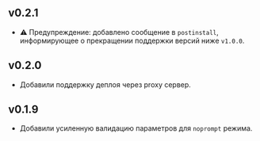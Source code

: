 ## v0.2.1

- ⚠️ Предупреждение: добавлено сообщение в `postinstall`, информирующее о прекращении поддержки версий ниже `v1.0.0`. 

## v0.2.0

- Добавили поддержку деплоя через proxy сервер.

## v0.1.9

- Добавили усиленную валидацию параметров для `noprompt` режима.
